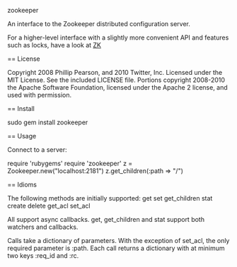 zookeeper

An interface to the Zookeeper distributed configuration server.

For a higher-level interface with a slightly more convenient API and features
such as locks, have a look at [ZK](https://github.com/slyphon/zk)

== License

Copyright 2008 Phillip Pearson, and 2010 Twitter, Inc. Licensed under the
MIT License.  See the included LICENSE file.  Portions copyright 2008-2010
the Apache Software Foundation, licensed under the Apache 2 license, and
used with permission.

== Install

sudo gem install zookeeper

== Usage

Connect to a server:

  require 'rubygems'
  require 'zookeeper'
  z = Zookeeper.new("localhost:2181")
  z.get_children(:path => "/")

== Idioms

  The following methods are initially supported:
    get
    set
    get_children
    stat
    create
    delete
    get_acl
    set_acl

  All support async callbacks.  get, get_children and stat support both
  watchers and callbacks.

  Calls take a dictionary of parameters.  With the exception of set_acl, the
  only required parameter is :path.  Each call returns a dictionary with at
  minimum two keys :req_id and :rc.
